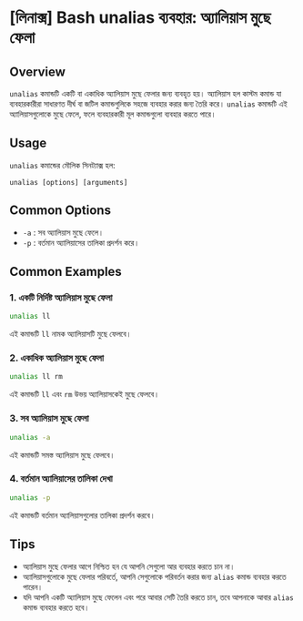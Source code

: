 # [লিনাক্স] Bash unalias ব্যবহার: অ্যালিয়াস মুছে ফেলা

## Overview
`unalias` কমান্ডটি একটি বা একাধিক অ্যালিয়াস মুছে ফেলার জন্য ব্যবহৃত হয়। অ্যালিয়াস হল কাস্টম কমান্ড যা ব্যবহারকারীরা সাধারণত দীর্ঘ বা জটিল কমান্ডগুলিকে সহজে ব্যবহার করার জন্য তৈরি করে। `unalias` কমান্ডটি এই অ্যালিয়াসগুলোকে মুছে ফেলে, ফলে ব্যবহারকারী মূল কমান্ডগুলো ব্যবহার করতে পারে।

## Usage
`unalias` কমান্ডের মৌলিক সিনট্যাক্স হল:

```
unalias [options] [arguments]
```

## Common Options
- `-a` : সব অ্যালিয়াস মুছে ফেলে।
- `-p` : বর্তমান অ্যালিয়াসের তালিকা প্রদর্শন করে।

## Common Examples
### 1. একটি নির্দিষ্ট অ্যালিয়াস মুছে ফেলা
```bash
unalias ll
```
এই কমান্ডটি `ll` নামক অ্যালিয়াসটি মুছে ফেলবে।

### 2. একাধিক অ্যালিয়াস মুছে ফেলা
```bash
unalias ll rm
```
এই কমান্ডটি `ll` এবং `rm` উভয় অ্যালিয়াসকেই মুছে ফেলবে।

### 3. সব অ্যালিয়াস মুছে ফেলা
```bash
unalias -a
```
এই কমান্ডটি সমস্ত অ্যালিয়াস মুছে ফেলবে।

### 4. বর্তমান অ্যালিয়াসের তালিকা দেখা
```bash
unalias -p
```
এই কমান্ডটি বর্তমান অ্যালিয়াসগুলোর তালিকা প্রদর্শন করবে।

## Tips
- অ্যালিয়াস মুছে ফেলার আগে নিশ্চিত হন যে আপনি সেগুলো আর ব্যবহার করতে চান না।
- অ্যালিয়াসগুলোকে মুছে ফেলার পরিবর্তে, আপনি সেগুলোকে পরিবর্তন করার জন্য `alias` কমান্ড ব্যবহার করতে পারেন।
- যদি আপনি একটি অ্যালিয়াস মুছে ফেলেন এবং পরে আবার সেটি তৈরি করতে চান, তবে আপনাকে আবার `alias` কমান্ড ব্যবহার করতে হবে।